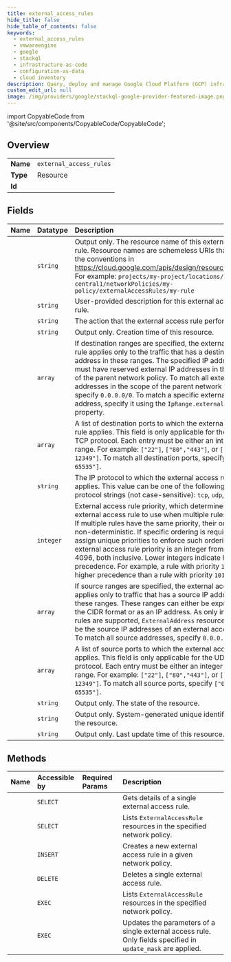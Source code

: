 ```yaml
---
title: external_access_rules
hide_title: false
hide_table_of_contents: false
keywords:
  - external_access_rules
  - vmwareengine
  - google    
  - stackql
  - infrastructure-as-code
  - configuration-as-data
  - cloud inventory
description: Query, deploy and manage Google Cloud Platform (GCP) infrastructure and resources using SQL
custom_edit_url: null
image: /img/providers/google/stackql-google-provider-featured-image.png
---
```


import CopyableCode from '@site/src/components/CopyableCode/CopyableCode';




## Overview
<table><tbody>
<tr><td><b>Name</b></td><td><code>external_access_rules</code></td></tr>
<tr><td><b>Type</b></td><td>Resource</td></tr>
<tr><td><b>Id</b></td><td><CopyableCode code="vmwareengine.external_access_rules" /></td></tr>
</tbody></table>

## Fields
| Name | Datatype | Description |
|:-----|:---------|:------------|
| <CopyableCode code="name" /> | `string` | Output only. The resource name of this external access rule. Resource names are schemeless URIs that follow the conventions in https://cloud.google.com/apis/design/resource_names. For example: `projects/my-project/locations/us-central1/networkPolicies/my-policy/externalAccessRules/my-rule` |
| <CopyableCode code="description" /> | `string` | User-provided description for this external access rule. |
| <CopyableCode code="action" /> | `string` | The action that the external access rule performs. |
| <CopyableCode code="createTime" /> | `string` | Output only. Creation time of this resource. |
| <CopyableCode code="destinationIpRanges" /> | `array` | If destination ranges are specified, the external access rule applies only to the traffic that has a destination IP address in these ranges. The specified IP addresses must have reserved external IP addresses in the scope of the parent network policy. To match all external IP addresses in the scope of the parent network policy, specify `0.0.0.0/0`. To match a specific external IP address, specify it using the `IpRange.external_address` property. |
| <CopyableCode code="destinationPorts" /> | `array` | A list of destination ports to which the external access rule applies. This field is only applicable for the UDP or TCP protocol. Each entry must be either an integer or a range. For example: `["22"]`, `["80","443"]`, or `["12345-12349"]`. To match all destination ports, specify `["0-65535"]`. |
| <CopyableCode code="ipProtocol" /> | `string` | The IP protocol to which the external access rule applies. This value can be one of the following three protocol strings (not case-sensitive): `tcp`, `udp`, or `icmp`. |
| <CopyableCode code="priority" /> | `integer` | External access rule priority, which determines the external access rule to use when multiple rules apply. If multiple rules have the same priority, their ordering is non-deterministic. If specific ordering is required, assign unique priorities to enforce such ordering. The external access rule priority is an integer from 100 to 4096, both inclusive. Lower integers indicate higher precedence. For example, a rule with priority `100` has higher precedence than a rule with priority `101`. |
| <CopyableCode code="sourceIpRanges" /> | `array` | If source ranges are specified, the external access rule applies only to traffic that has a source IP address in these ranges. These ranges can either be expressed in the CIDR format or as an IP address. As only inbound rules are supported, `ExternalAddress` resources cannot be the source IP addresses of an external access rule. To match all source addresses, specify `0.0.0.0/0`. |
| <CopyableCode code="sourcePorts" /> | `array` | A list of source ports to which the external access rule applies. This field is only applicable for the UDP or TCP protocol. Each entry must be either an integer or a range. For example: `["22"]`, `["80","443"]`, or `["12345-12349"]`. To match all source ports, specify `["0-65535"]`. |
| <CopyableCode code="state" /> | `string` | Output only. The state of the resource. |
| <CopyableCode code="uid" /> | `string` | Output only. System-generated unique identifier for the resource. |
| <CopyableCode code="updateTime" /> | `string` | Output only. Last update time of this resource. |
## Methods
| Name | Accessible by | Required Params | Description |
|:-----|:--------------|:----------------|:------------|
| <CopyableCode code="get" /> | `SELECT` | <CopyableCode code="externalAccessRulesId, locationsId, networkPoliciesId, projectsId" /> | Gets details of a single external access rule. |
| <CopyableCode code="list" /> | `SELECT` | <CopyableCode code="locationsId, networkPoliciesId, projectsId" /> | Lists `ExternalAccessRule` resources in the specified network policy. |
| <CopyableCode code="create" /> | `INSERT` | <CopyableCode code="locationsId, networkPoliciesId, projectsId" /> | Creates a new external access rule in a given network policy. |
| <CopyableCode code="delete" /> | `DELETE` | <CopyableCode code="externalAccessRulesId, locationsId, networkPoliciesId, projectsId" /> | Deletes a single external access rule. |
| <CopyableCode code="_list" /> | `EXEC` | <CopyableCode code="locationsId, networkPoliciesId, projectsId" /> | Lists `ExternalAccessRule` resources in the specified network policy. |
| <CopyableCode code="patch" /> | `EXEC` | <CopyableCode code="externalAccessRulesId, locationsId, networkPoliciesId, projectsId" /> | Updates the parameters of a single external access rule. Only fields specified in `update_mask` are applied. |
